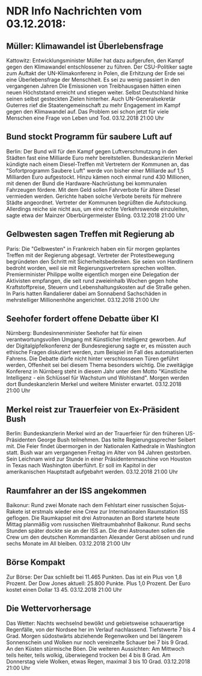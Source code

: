 # NDR Info Nachrichten vom 03.12.2018:


## Müller: Klimawandel ist Überlebensfrage
Kattowitz: Entwicklungsminister Müller hat dazu aufgerufen, den Kampf gegen den Klimawandel entschlossener zu führen. Der CSU-Politiker sagte zum Auftakt der UN-Klimakonferenz in Polen, die Erhitzung der Erde sei eine Überlebensfrage der Menschheit. Es sei zu wenig passiert in den vergangenen Jahren Die Emissionen von Treibhausgasen hätten einen neuen Höchststand erreicht und stiegen weiter. Selbst Deutschland hinke seinen selbst gesteckten Zielen hinterher. Auch UN-Generalsekretär Guterres rief die Staatengemeinschaft zu mehr Engagement im Kampf gegen den Klimawandel auf. Das Problem sei schon jetzt für viele Menschen eine Frage von Leben und Tod. 03.12.2018 21:00 Uhr 

## Bund stockt Programm für saubere Luft auf
Berlin: Der Bund will für den Kampf gegen Luftverschmutzung in den Städten fast eine Milliarde Euro mehr bereitstellen. Bundeskanzlerin Merkel kündigte nach einem Diesel-Treffen mit Vertretern der Kommunen an, das "Sofortprogramm Saubere Luft" werde von bisher einer Milliarde auf 1,5 Milliarden Euro aufgestockt. Hinzu kämen noch einmal rund 430 Millionen, mit denen der Bund die Hardware-Nachrüstung bei kommunalen Fahrzeugen fördere. Mit dem Geld sollen Fahrverbote für ältere Diesel vermieden werden. Gerichte haben solche Verbote bereits für mehrere Städte angeordnet. Vertreter der Kommunen begrüßten die Aufstockung. Allerdings reiche sie nicht aus, um eine echte Verkehrswende einzuleiten, sagte etwa der Mainzer Oberbürgermeister Ebling. 03.12.2018 21:00 Uhr 

## Gelbwesten sagen Treffen mit Regierung ab
Paris: 		Die "Gelbwesten" in Frankreich haben ein für morgen geplantes Treffen mit der Regierung abgesagt. Vertreter der Protestbewegung begründeten den Schritt mit Sicherheitsbedenken. Sie seien von Hardlinern bedroht worden, weil sie mit Regierungsvertretern sprechen wollten. Premierminister Philippe wollte eigentlich morgen eine Delegation der Aktivisten empfangen, die seit rund zweieinhalb Wochen gegen hohe Kraftstoffpreise, Steuern und Lebenshaltungskosten auf die Straße gehen. In Paris hatten Randalierer dabei am Sonnabend Sachschäden in mehrstelliger Millionenhöhe angerichtet. 03.12.2018 21:00 Uhr 

## Seehofer fordert offene Debatte über KI
Nürnberg: Bundesinnenminister Seehofer hat für einen verantwortungsvollen Umgang mit Künstlicher Intelligenz geworben. Auf der Digitalgipfelkonferenz der Bundesregierung sagte er, es müssten auch ethische Fragen diskutiert werden, zum Beispiel im Fall des automatisierten Fahrens. Die Debatte dürfe nicht hinter verschlossenen Türen geführt werden, Offenheit sei bei diesem Thema besonders wichtig. Die zweitägige Konferenz in Nürnberg steht in diesem Jahr unter dem Motto "Künstliche Intelligenz - ein Schlüssel für Wachstum und Wohlstand". Morgen werden dort Bundeskanzlerin Merkel und weitere Minister erwartet. 03.12.2018 21:00 Uhr 

## Merkel reist zur Trauerfeier von Ex-Präsident Bush
Berlin:        Bundeskanzlerin Merkel wird an der Trauerfeier für den früheren US-Präsidenten George Bush teilnehmen. Das teilte Regierungssprecher Seibert mit. Die Feier findet übermorgen in der Nationalen Kathedrale in Washington statt. Bush war am vergangenen Freitag im Alter von 94 Jahren gestorben. Sein Leichnam wird zur Stunde in einer Präsidentenmaschine von Houston in Texas nach Washington überführt. Er soll im Kapitol in der amerikanischen Hauptstadt aufgebahrt werden. 03.12.2018 21:00 Uhr 

## Raumfahrer an der ISS angekommen
Baikonur:		Rund zwei Monate nach dem Fehlstart einer russischen Sojus-Rakete ist erstmals wieder eine Crew zur Internationalen Raumstation ISS geflogen. Die Raumkapsel mit drei Astronauten an Bord startete heute Mittag planmäßig vom russischen Weltraumbahnhof Baikonur. Rund sechs Stunden später dockte sie an der ISS an. Die drei Astronauten sollen die Crew um den deutschen Kommandanten Alexander Gerst ablösen und rund sechs Monate im All bleiben. 03.12.2018 21:00 Uhr 

## Börse Kompakt
Zur Börse: Der Dax schließt bei 11.465 Punkten. Das ist ein Plus von 1,8 Prozent. Der Dow Jones aktuell: 25.800 Punkte. Plus 1,0 Prozent. Der Euro kostet einen Dollar 13 45. 03.12.2018 21:00 Uhr 

## Die Wettervorhersage
Das Wetter:
Nachts wechselnd bewölkt und gebietsweise schauerartige Regenfälle, von der Nordsee her im Verlauf nachlassend. Tiefstwerte 7 bis 4 Grad. Morgen südostwärts abziehende Regenwolken und bei längerem Sonnenschein und Wolken nur noch vereinzelte Schauer bei 7 bis 9 Grad. An den Küsten stürmische Böen. Die weiteren Aussichten: Am Mittwoch teils heiter, teils wolkig, überwiegend trocken bei 4 bis 8 Grad. Am Donnerstag viele Wolken, etwas Regen, maximal 3 bis 10 Grad. 03.12.2018 21:00 Uhr 
